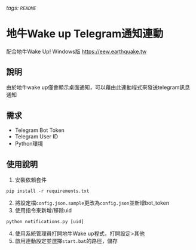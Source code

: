 ###### tags: `README`
# 地牛Wake up Telegram通知連動
配合地牛Wake Up! Windows版 https://eew.earthquake.tw   

說明
---
由於地牛wake up僅會顯示桌面通知，可以藉由此連動程式來發送telegram訊息通知

需求
---
* Telegram Bot Token
* Telegram User ID
* Python環境

使用說明
---
1. 安裝依賴套件
```
pip install -r requirements.txt
```
2. 將設定檔`config.json.sample`更改為`config.json`並新增bot_token  
3. 使用指令來新增/移除uid
```
python notifications.py [uid]
```
4. 使用系統管理員打開地牛Wake up程式，打開設定>其他  
5. 啟用連動設定並選擇`start.bat`的路徑，儲存
